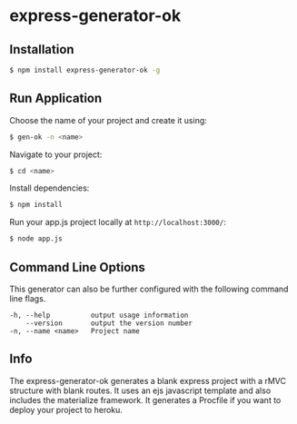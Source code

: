 # express-generator-ok

## Installation

```bash
$ npm install express-generator-ok -g
```

## Run Application

Choose the name of your project and create it using:   

```bash
$ gen-ok -n <name>
```

Navigate to your project:

```bash
$ cd <name>
```

Install dependencies:

```bash
$ npm install
```

Run your app.js project locally at `http://localhost:3000/`:

```bash
$ node app.js
```

## Command Line Options

This generator can also be further configured with the following command line flags.

    -h, --help          output usage information
        --version       output the version number
    -n, --name <name>   Project name

## Info

The express-generator-ok generates a blank express project with a rMVC structure with blank routes.
It uses an ejs javascript template and also includes the materialize framework. 
It generates a Procfile if you want to deploy your project to heroku.
